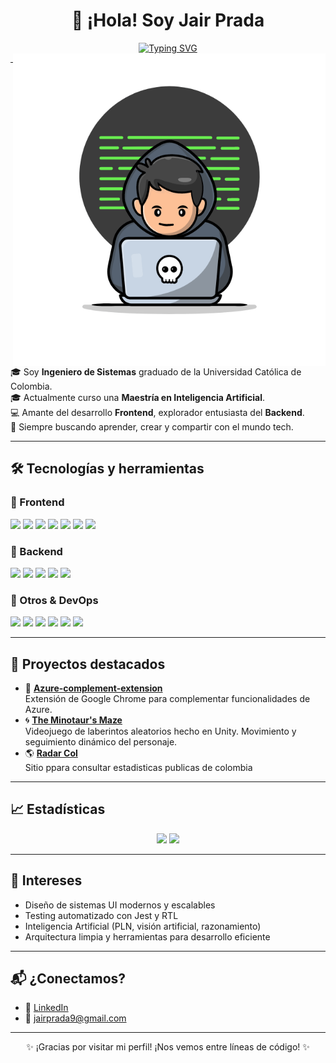 <h1 align="center">👋 ¡Hola! Soy Jair Prada</h1>

<p align="center">
  <a href="https://github.com/JairPrada">
    <img src="https://readme-typing-svg.herokuapp.com?color=00bcd4&center=true&vCenter=true&lines=👨‍💻+Frontend+Developer;🚀+Explorador+de+IA;🎮+Amante+del+código+limpio+y+escalable" alt="Typing SVG" />
  </a>

  <img align="right" alt="GIF" src="https://github.com/JairPrada/JairPrada/blob/main/Dev.gif" width="500"/>
</p>

---

🎓 Soy **Ingeniero de Sistemas** graduado de la Universidad Católica de Colombia.  
🎓 Actualmente curso una **Maestría en Inteligencia Artificial**.  
💻 Amante del desarrollo **Frontend**, explorador entusiasta del **Backend**.  
🚀 Siempre buscando aprender, crear y compartir con el mundo tech.

---

## 🛠️ Tecnologías y herramientas

### 🚀 Frontend
<p>
  <img src="https://cdn.jsdelivr.net/gh/devicons/devicon/icons/react/react-original.svg" width="40" />
  <img src="https://cdn.jsdelivr.net/gh/devicons/devicon/icons/nextjs/nextjs-original.svg" width="40" />
  <img src="https://cdn.jsdelivr.net/gh/devicons/devicon/icons/redux/redux-original.svg" width="40" />
  <img src="https://cdn.jsdelivr.net/gh/devicons/devicon/icons/typescript/typescript-original.svg" width="40" />
  <img src="https://cdn.jsdelivr.net/gh/devicons/devicon/icons/javascript/javascript-original.svg" width="40" />
  <img src="https://cdn.worldvectorlogo.com/logos/tailwind-css-2.svg" width="60" />
  <img src="https://cdn.jsdelivr.net/gh/devicons/devicon/icons/jest/jest-plain.svg" width="40" />
</p>

### 🔧 Backend
<p>
  <img src="https://cdn.jsdelivr.net/gh/devicons/devicon/icons/nodejs/nodejs-original.svg" width="40" />
  <img src="https://cdn.jsdelivr.net/gh/devicons/devicon/icons/express/express-original.svg" width="40" />
  <img src="https://cdn.worldvectorlogo.com/logos/nestjs.svg" width="40" />
  <img src="https://cdn.jsdelivr.net/gh/devicons/devicon/icons/python/python-original.svg" width="40" />
  <img src="https://cdn.jsdelivr.net/gh/devicons/devicon/icons/fastapi/fastapi-original.svg" width="40" />
</p>

### 🧰 Otros & DevOps
<p>
  <img src="https://cdn.jsdelivr.net/gh/devicons/devicon/icons/unity/unity-original.svg" width="40" />
  <img src="https://cdn.jsdelivr.net/gh/devicons/devicon/icons/firebase/firebase-plain.svg" width="40" />
  <img src="https://cdn.jsdelivr.net/gh/devicons/devicon/icons/azure/azure-original.svg" width="40" />
  <img src="https://cdn.worldvectorlogo.com/logos/aws-2.svg" width="40" />
  <img src="https://cdn.jsdelivr.net/gh/devicons/devicon/icons/github/github-original.svg" width="40" />
  <img src="https://cdn.jsdelivr.net/gh/devicons/devicon/icons/docker/docker-original.svg" width="40" />
</p>

---

## 🚧 Proyectos destacados

- 🔵 [**Azure-complement-extension**](https://chromewebstore.google.com/detail/azure-library-complement/bikpcbjblainpcifbnoopddhllnlhgao?pli=1)  
  Extensión de Google Chrome para complementar funcionalidades de Azure.  
- 🌀 [**The Minotaur's Maze**](https://github.com/JairPrada/the-minotaurs-maze)  
  Videojuego de laberintos aleatorios hecho en Unity. Movimiento y seguimiento dinámico del personaje.
- 🌎 [**Radar Col**](https://www.radarcol.com)  
  Sitio ppara consultar estadisticas publicas de colombia

---

## 📈 Estadísticas

<p align="center">
  <img src="https://github-readme-stats.vercel.app/api?username=JairPrada&show_icons=true&theme=tokyonight&hide_title=true" height="170" />
  <img src="https://github-readme-stats.vercel.app/api/top-langs/?username=JairPrada&layout=compact&theme=tokyonight" height="170"/>
</p>

---

## 🚀 Intereses
- Diseño de sistemas UI modernos y escalables
- Testing automatizado con Jest y RTL
- Inteligencia Artificial (PLN, visión artificial, razonamiento)
- Arquitectura limpia y herramientas para desarrollo eficiente

---

## 📬 ¿Conectamos?

- 💼 [LinkedIn](https://www.linkedin.com/in/jairprada/)
- 📧 jairprada9@gmail.com

---

<p align="center">
✨ ¡Gracias por visitar mi perfil! ¡Nos vemos entre líneas de código! ✨
</p>
